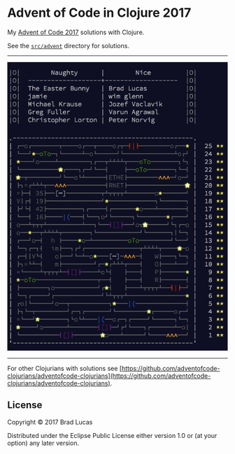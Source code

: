 # Advent of Code in Clojure 2017

My [Advent of Code 2017](http://adventofcode.com/2017) solutions with Clojure.

See the [`src/advent`](https://github.com/bradlucas/advent-of-code-2017/tree/master/src/advent) directory for solutions.

---

![advent tree](https://github.com/bradlucas/advent-of-code-2017/blob/master/resources/advent-tree.png)

---

For other Clojurians with solutions see [https://github.com/adventofcode-clojurians/adventofcode-clojurians](https://github.com/adventofcode-clojurians/adventofcode-clojurians).


## License

Copyright © 2017 Brad Lucas

Distributed under the Eclipse Public License either version 1.0 or (at your option) any later version.
